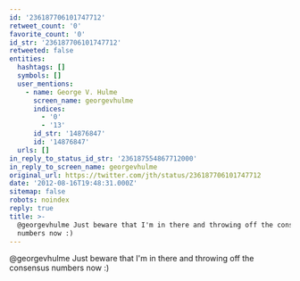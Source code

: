 ```yaml
---
id: '236187706101747712'
retweet_count: '0'
favorite_count: '0'
id_str: '236187706101747712'
retweeted: false
entities:
  hashtags: []
  symbols: []
  user_mentions:
    - name: George V. Hulme
      screen_name: georgevhulme
      indices:
        - '0'
        - '13'
      id_str: '14876847'
      id: '14876847'
  urls: []
in_reply_to_status_id_str: '236187554867712000'
in_reply_to_screen_name: georgevhulme
original_url: https://twitter.com/jth/status/236187706101747712
date: '2012-08-16T19:48:31.000Z'
sitemap: false
robots: noindex
reply: true
title: >-
  @georgevhulme Just beware that I'm in there and throwing off the consensus
  numbers now :)
---
```


@georgevhulme Just beware that I'm in there and throwing off the consensus numbers now :)